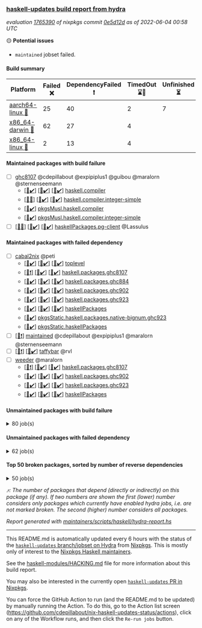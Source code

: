 ### [haskell-updates build report from hydra](https://hydra.nixos.org/jobset/nixpkgs/haskell-updates)
*evaluation [1765390](https://hydra.nixos.org/eval/1765390) of nixpkgs commit [0e5d12d](https://github.com/NixOS/nixpkgs/commits/0e5d12d65c5cb5260c2f1b00d7bf90fba213cba2) as of 2022-06-04 00:58 UTC*

:yellow_circle: **Potential issues**
  * `maintained` jobset failed.

#### Build summary

 | Platform | Failed :x: | DependencyFailed :heavy_exclamation_mark: | TimedOut :hourglass::no_entry_sign: | Unfinished :hourglass_flowing_sand: | Success :heavy_check_mark: | 
 | --- | --- | --- | --- | --- | --- | 
 | [aarch64-linux :iphone:](https://hydra.nixos.org/eval/1765390?filter=.aarch64-linux) | 25 | 40 | 2 | 7 | 6240 | 
 | [x86_64-darwin :apple:](https://hydra.nixos.org/eval/1765390?filter=.x86_64-darwin) | 62 | 27 | 4 |  | 6158 | 
 | [x86_64-linux :penguin:](https://hydra.nixos.org/eval/1765390?filter=.x86_64-linux) | 2 | 13 | 4 |  | 6322 | 
#### Maintained packages with build failure
- [ ] [ghc8107](https://hydra.nixos.org/eval/1765390?filter=ghc8107) @cdepillabout @expipiplus1 @guibou @maralorn @sternenseemann
  - [[:iphone::heavy_check_mark:]](https://hydra.nixos.org/build/179080660) [[:apple::heavy_check_mark:]](https://hydra.nixos.org/build/179076824) [[:penguin::heavy_check_mark:]](https://hydra.nixos.org/build/179075805) [haskell.compiler](https://hydra.nixos.org/eval/1765390?filter=haskell.compiler.ghc8107)
  - [[:iphone::x:]](https://hydra.nixos.org/build/179073145) [[:apple::heavy_check_mark:]](https://hydra.nixos.org/build/179071454) [[:penguin::heavy_check_mark:]](https://hydra.nixos.org/build/179069135) [haskell.compiler.integer-simple](https://hydra.nixos.org/eval/1765390?filter=haskell.compiler.integer-simple.ghc8107)
  -   [[:penguin::heavy_check_mark:]](https://hydra.nixos.org/build/179073893) [pkgsMusl.haskell.compiler](https://hydra.nixos.org/eval/1765390?filter=pkgsMusl.haskell.compiler.ghc8107)
  -   [[:penguin::heavy_check_mark:]](https://hydra.nixos.org/build/179079166) [pkgsMusl.haskell.compiler.integer-simple](https://hydra.nixos.org/eval/1765390?filter=pkgsMusl.haskell.compiler.integer-simple.ghc8107)
- [ ] [[:iphone::x:]](https://hydra.nixos.org/build/179079397) [[:apple::heavy_check_mark:]](https://hydra.nixos.org/build/179066331) [[:penguin::heavy_check_mark:]](https://hydra.nixos.org/build/179069420) [haskellPackages.pg-client](https://hydra.nixos.org/eval/1765390?filter=haskellPackages.pg-client) @Lassulus
#### Maintained packages with failed dependency
- [ ] [cabal2nix](https://hydra.nixos.org/eval/1765390?filter=cabal2nix) @peti
  - [[:iphone::heavy_check_mark:]](https://hydra.nixos.org/build/179078445) [[:apple::heavy_check_mark:]](https://hydra.nixos.org/build/179072216) [[:penguin::heavy_check_mark:]](https://hydra.nixos.org/build/179071982) [toplevel](https://hydra.nixos.org/eval/1765390?filter=cabal2nix)
  - [[:iphone::heavy_exclamation_mark:]](https://hydra.nixos.org/build/179077518) [[:apple::heavy_check_mark:]](https://hydra.nixos.org/build/179069147) [[:penguin::heavy_check_mark:]](https://hydra.nixos.org/build/179069214) [haskell.packages.ghc8107](https://hydra.nixos.org/eval/1765390?filter=haskell.packages.ghc8107.cabal2nix)
  - [[:iphone::heavy_check_mark:]](https://hydra.nixos.org/build/179070790) [[:apple::heavy_check_mark:]](https://hydra.nixos.org/build/179074309) [[:penguin::heavy_check_mark:]](https://hydra.nixos.org/build/179066805) [haskell.packages.ghc884](https://hydra.nixos.org/eval/1765390?filter=haskell.packages.ghc884.cabal2nix)
  - [[:iphone::heavy_check_mark:]](https://hydra.nixos.org/build/179078789) [[:apple::heavy_check_mark:]](https://hydra.nixos.org/build/179074515) [[:penguin::heavy_check_mark:]](https://hydra.nixos.org/build/179071329) [haskell.packages.ghc902](https://hydra.nixos.org/eval/1765390?filter=haskell.packages.ghc902.cabal2nix)
  - [[:iphone::heavy_check_mark:]](https://hydra.nixos.org/build/179064031) [[:apple::heavy_check_mark:]](https://hydra.nixos.org/build/179064732) [[:penguin::heavy_check_mark:]](https://hydra.nixos.org/build/179065148) [haskell.packages.ghc923](https://hydra.nixos.org/eval/1765390?filter=haskell.packages.ghc923.cabal2nix)
  - [[:iphone::heavy_check_mark:]](https://hydra.nixos.org/build/179071233) [[:apple::heavy_check_mark:]](https://hydra.nixos.org/build/179072493) [[:penguin::heavy_check_mark:]](https://hydra.nixos.org/build/179062973) [haskellPackages](https://hydra.nixos.org/eval/1765390?filter=haskellPackages.cabal2nix)
  -   [[:penguin::heavy_check_mark:]](https://hydra.nixos.org/build/179071586) [pkgsStatic.haskell.packages.native-bignum.ghc923](https://hydra.nixos.org/eval/1765390?filter=pkgsStatic.haskell.packages.native-bignum.ghc923.cabal2nix)
  -   [[:penguin::heavy_check_mark:]](https://hydra.nixos.org/build/179062277) [pkgsStatic.haskellPackages](https://hydra.nixos.org/eval/1765390?filter=pkgsStatic.haskellPackages.cabal2nix)
- [ ] [[:penguin::heavy_exclamation_mark:]](https://hydra.nixos.org/build/179073056) [maintained](https://hydra.nixos.org/eval/1765390?filter=maintained) @cdepillabout @expipiplus1 @maralorn @sternenseemann
- [ ] [[:iphone::heavy_exclamation_mark:]](https://hydra.nixos.org/build/179064869) [[:penguin::heavy_check_mark:]](https://hydra.nixos.org/build/179077139) [taffybar](https://hydra.nixos.org/eval/1765390?filter=taffybar) @rvl
- [ ] [weeder](https://hydra.nixos.org/eval/1765390?filter=weeder) @maralorn
  - [[:iphone::heavy_exclamation_mark:]](https://hydra.nixos.org/build/179070495) [[:apple::heavy_check_mark:]](https://hydra.nixos.org/build/179062716) [[:penguin::heavy_check_mark:]](https://hydra.nixos.org/build/179068752) [haskell.packages.ghc8107](https://hydra.nixos.org/eval/1765390?filter=haskell.packages.ghc8107.weeder)
  - [[:iphone::heavy_check_mark:]](https://hydra.nixos.org/build/179066845) [[:apple::heavy_check_mark:]](https://hydra.nixos.org/build/179072635) [[:penguin::heavy_check_mark:]](https://hydra.nixos.org/build/179068737) [haskell.packages.ghc902](https://hydra.nixos.org/eval/1765390?filter=haskell.packages.ghc902.weeder)
  - [[:iphone::heavy_check_mark:]](https://hydra.nixos.org/build/179064812) [[:apple::heavy_check_mark:]](https://hydra.nixos.org/build/179077039) [[:penguin::heavy_check_mark:]](https://hydra.nixos.org/build/179068355) [haskell.packages.ghc923](https://hydra.nixos.org/eval/1765390?filter=haskell.packages.ghc923.weeder)
  - [[:iphone::heavy_check_mark:]](https://hydra.nixos.org/build/179064974) [[:apple::heavy_check_mark:]](https://hydra.nixos.org/build/179072927) [[:penguin::heavy_check_mark:]](https://hydra.nixos.org/build/179063652) [haskellPackages](https://hydra.nixos.org/eval/1765390?filter=haskellPackages.weeder)
#### Unmaintained packages with build failure
<details><summary>80 job(s) </summary>

- [ ] [[:iphone::heavy_check_mark:]](https://hydra.nixos.org/build/179072015) [[:apple::x:]](https://hydra.nixos.org/build/179063516) [[:penguin::heavy_check_mark:]](https://hydra.nixos.org/build/179079506) [haskellPackages.di-core](https://hydra.nixos.org/eval/1765390?filter=haskellPackages.di-core)  :arrow_heading_up: 8 | 11
- [ ] [[:iphone::x:]](https://hydra.nixos.org/build/179071185) [[:apple::heavy_check_mark:]](https://hydra.nixos.org/build/179068059) [[:penguin::heavy_check_mark:]](https://hydra.nixos.org/build/179063826) [haskellPackages.OrderedBits](https://hydra.nixos.org/eval/1765390?filter=haskellPackages.OrderedBits)  :arrow_heading_up: 5 | 36
- [ ] [[:iphone::x:]](https://hydra.nixos.org/build/179069257) [[:apple::heavy_check_mark:]](https://hydra.nixos.org/build/179071228) [[:penguin::heavy_check_mark:]](https://hydra.nixos.org/build/179071226) [haskellPackages.hw-json-simd](https://hydra.nixos.org/eval/1765390?filter=haskellPackages.hw-json-simd)  :arrow_heading_up: 2 | 8
- [ ] [[:iphone::x:]](https://hydra.nixos.org/build/179065987) [[:apple::heavy_check_mark:]](https://hydra.nixos.org/build/179075164) [[:penguin::heavy_check_mark:]](https://hydra.nixos.org/build/179077934) [haskellPackages.hw-simd](https://hydra.nixos.org/eval/1765390?filter=haskellPackages.hw-simd)  :arrow_heading_up: 2 | 8
- [ ] [[:iphone::x:]](https://hydra.nixos.org/build/179080139) [[:apple::heavy_check_mark:]](https://hydra.nixos.org/build/179076889) [[:penguin::heavy_check_mark:]](https://hydra.nixos.org/build/179076636) [haskellPackages.flatparse](https://hydra.nixos.org/eval/1765390?filter=haskellPackages.flatparse)  :arrow_heading_up: 2 | 5
- [ ] [[:iphone::x:]](https://hydra.nixos.org/build/179064047) [[:apple::heavy_check_mark:]](https://hydra.nixos.org/build/179075726) [[:penguin::heavy_check_mark:]](https://hydra.nixos.org/build/179066492) [haskellPackages.quic](https://hydra.nixos.org/eval/1765390?filter=haskellPackages.quic)  :arrow_heading_up: 2 | 2
- [ ] [[:iphone::x:]](https://hydra.nixos.org/build/179064849) [[:apple::heavy_check_mark:]](https://hydra.nixos.org/build/179066591) [[:penguin::heavy_check_mark:]](https://hydra.nixos.org/build/179076598) [haskellPackages.freetype2](https://hydra.nixos.org/eval/1765390?filter=haskellPackages.freetype2)  :arrow_heading_up: 1 | 8
- [ ] [[:iphone::heavy_check_mark:]](https://hydra.nixos.org/build/179071004) [[:apple::x:]](https://hydra.nixos.org/build/179073842) [[:penguin::heavy_check_mark:]](https://hydra.nixos.org/build/179065115) [haskellPackages.free-vector-spaces](https://hydra.nixos.org/eval/1765390?filter=haskellPackages.free-vector-spaces)  :arrow_heading_up: 1 | 7
- [ ] [[:iphone::x:]](https://hydra.nixos.org/build/179066416) [[:apple::x:]](https://hydra.nixos.org/build/179077317) [[:penguin::heavy_check_mark:]](https://hydra.nixos.org/build/179073445) [haskellPackages.invertible](https://hydra.nixos.org/eval/1765390?filter=haskellPackages.invertible)  :arrow_heading_up: 1 | 5
- [ ] [[:iphone::x:]](https://hydra.nixos.org/build/179066907) [[:apple::heavy_check_mark:]](https://hydra.nixos.org/build/179063014) [[:penguin::heavy_check_mark:]](https://hydra.nixos.org/build/179065251) [haskellPackages.long-double](https://hydra.nixos.org/eval/1765390?filter=haskellPackages.long-double)  :arrow_heading_up: 1 | 2
- [ ] [[:iphone::x:]](https://hydra.nixos.org/build/179062753) [[:apple::x:]](https://hydra.nixos.org/build/179069557) [[:penguin::heavy_check_mark:]](https://hydra.nixos.org/build/179068287) [haskellPackages.easytensor](https://hydra.nixos.org/eval/1765390?filter=haskellPackages.easytensor)  :arrow_heading_up: 1 | 1
- [ ] [[:iphone::heavy_check_mark:]](https://hydra.nixos.org/build/179066266) [[:apple::x:]](https://hydra.nixos.org/build/179073489) [[:penguin::heavy_check_mark:]](https://hydra.nixos.org/build/179077924) [haskellPackages.grab](https://hydra.nixos.org/eval/1765390?filter=haskellPackages.grab)  :arrow_heading_up: 1 | 1
- [ ] [[:iphone::heavy_check_mark:]](https://hydra.nixos.org/build/179078946) [[:apple::x:]](https://hydra.nixos.org/build/179074000) [[:penguin::heavy_check_mark:]](https://hydra.nixos.org/build/179071674) [haskellPackages.keep-alive](https://hydra.nixos.org/eval/1765390?filter=haskellPackages.keep-alive)  :arrow_heading_up: 1 | 1
- [ ] [[:iphone::x:]](https://hydra.nixos.org/build/179062052) [[:apple::heavy_check_mark:]](https://hydra.nixos.org/build/179078236) [[:penguin::heavy_check_mark:]](https://hydra.nixos.org/build/179073709) [haskellPackages.nlopt-haskell](https://hydra.nixos.org/eval/1765390?filter=haskellPackages.nlopt-haskell)  :arrow_heading_up: 1 | 1
- [ ] [[:iphone::heavy_check_mark:]](https://hydra.nixos.org/build/179070564) [[:apple::x:]](https://hydra.nixos.org/build/179073841) [[:penguin::heavy_check_mark:]](https://hydra.nixos.org/build/179063192) [haskellPackages.sequence-formats](https://hydra.nixos.org/eval/1765390?filter=haskellPackages.sequence-formats)  :arrow_heading_up: 1 | 1
- [ ] [[:iphone::x:]](https://hydra.nixos.org/build/179078367) [[:apple::heavy_check_mark:]](https://hydra.nixos.org/build/179077748) [[:penguin::heavy_check_mark:]](https://hydra.nixos.org/build/179061888) [haskellPackages.swisstable](https://hydra.nixos.org/eval/1765390?filter=haskellPackages.swisstable)  :arrow_heading_up: 1 | 1
- [ ] [[:iphone::x:]](https://hydra.nixos.org/build/179071144) [[:apple::heavy_check_mark:]](https://hydra.nixos.org/build/179078269) [[:penguin::heavy_check_mark:]](https://hydra.nixos.org/build/179080527) [haskellPackages.unicode-properties](https://hydra.nixos.org/eval/1765390?filter=haskellPackages.unicode-properties)  :arrow_heading_up: 1 | 1
- [ ] [[:iphone::heavy_check_mark:]](https://hydra.nixos.org/build/179063529) [[:apple::x:]](https://hydra.nixos.org/build/179077204) [[:penguin::heavy_check_mark:]](https://hydra.nixos.org/build/179073303) [haskellPackages.zip](https://hydra.nixos.org/eval/1765390?filter=haskellPackages.zip)  :arrow_heading_up: 0 | 5
- [ ] [[:iphone::heavy_check_mark:]](https://hydra.nixos.org/build/179078671) [[:apple::x:]](https://hydra.nixos.org/build/179078612) [[:penguin::heavy_check_mark:]](https://hydra.nixos.org/build/179069097) [haskellPackages.PyF](https://hydra.nixos.org/eval/1765390?filter=haskellPackages.PyF)  :arrow_heading_up: 0 | 4
- [ ] [[:iphone::heavy_check_mark:]](https://hydra.nixos.org/build/179072055) [[:apple::x:]](https://hydra.nixos.org/build/179078039) [[:penguin::heavy_check_mark:]](https://hydra.nixos.org/build/179068269) [haskellPackages.hmidi](https://hydra.nixos.org/eval/1765390?filter=haskellPackages.hmidi)  :arrow_heading_up: 0 | 4
- [ ] [[:iphone::x:]](https://hydra.nixos.org/build/179069750) [[:apple::x:]](https://hydra.nixos.org/build/179077338) [[:penguin::x:]](https://hydra.nixos.org/build/179064767) [haskellPackages.bloodhound](https://hydra.nixos.org/eval/1765390?filter=haskellPackages.bloodhound)  :arrow_heading_up: 0 | 2
- [ ] [[:iphone::heavy_check_mark:]](https://hydra.nixos.org/build/179064212) [[:apple::x:]](https://hydra.nixos.org/build/179067470) [[:penguin::heavy_check_mark:]](https://hydra.nixos.org/build/179067662) [haskellPackages.posix-socket](https://hydra.nixos.org/eval/1765390?filter=haskellPackages.posix-socket)  :arrow_heading_up: 0 | 2
- [ ] [[:iphone::heavy_check_mark:]](https://hydra.nixos.org/build/179066446) [[:apple::x:]](https://hydra.nixos.org/build/179072918) [[:penguin::heavy_check_mark:]](https://hydra.nixos.org/build/179070755) [haskellPackages.gi-gdkx11](https://hydra.nixos.org/eval/1765390?filter=haskellPackages.gi-gdkx11)  :arrow_heading_up: 0 | 1
- [ ] [[:iphone::heavy_check_mark:]](https://hydra.nixos.org/build/179075182) [[:apple::x:]](https://hydra.nixos.org/build/179068241) [[:penguin::heavy_check_mark:]](https://hydra.nixos.org/build/179079129) [haskellPackages.hamid](https://hydra.nixos.org/eval/1765390?filter=haskellPackages.hamid)  :arrow_heading_up: 0 | 1
- [ ] [[:iphone::heavy_check_mark:]](https://hydra.nixos.org/build/179069659) [[:apple::x:]](https://hydra.nixos.org/build/179071126) [[:penguin::heavy_check_mark:]](https://hydra.nixos.org/build/179079563) [haskellPackages.hmatrix-morpheus](https://hydra.nixos.org/eval/1765390?filter=haskellPackages.hmatrix-morpheus)  :arrow_heading_up: 0 | 1
- [ ] [[:iphone::heavy_check_mark:]](https://hydra.nixos.org/build/179073746) [[:apple::x:]](https://hydra.nixos.org/build/179077643) [[:penguin::heavy_check_mark:]](https://hydra.nixos.org/build/179080493) [haskellPackages.huckleberry](https://hydra.nixos.org/eval/1765390?filter=haskellPackages.huckleberry)  :arrow_heading_up: 0 | 1
- [ ] [[:iphone::heavy_check_mark:]](https://hydra.nixos.org/build/179067431) [[:apple::x:]](https://hydra.nixos.org/build/179079172) [[:penguin::heavy_check_mark:]](https://hydra.nixos.org/build/179077069) [haskellPackages.openal-ffi](https://hydra.nixos.org/eval/1765390?filter=haskellPackages.openal-ffi)  :arrow_heading_up: 0 | 1
- [ ] [[:iphone::x:]](https://hydra.nixos.org/build/179070075) [[:apple::x:]](https://hydra.nixos.org/build/179079818) [[:penguin::x:]](https://hydra.nixos.org/build/179076127) [haskellPackages.pcre2](https://hydra.nixos.org/eval/1765390?filter=haskellPackages.pcre2)  :arrow_heading_up: 0 | 1
- [ ] [[:iphone::x:]](https://hydra.nixos.org/build/179065449) [[:apple::heavy_check_mark:]](https://hydra.nixos.org/build/179072649) [[:penguin::heavy_check_mark:]](https://hydra.nixos.org/build/179067032) [haskellPackages.picosat](https://hydra.nixos.org/eval/1765390?filter=haskellPackages.picosat)  :arrow_heading_up: 0 | 1
- [ ] [[:iphone::heavy_check_mark:]](https://hydra.nixos.org/build/179077629) [[:apple::x:]](https://hydra.nixos.org/build/179072654) [[:penguin::heavy_check_mark:]](https://hydra.nixos.org/build/179065194) [haskellPackages.select](https://hydra.nixos.org/eval/1765390?filter=haskellPackages.select)  :arrow_heading_up: 0 | 1
- [ ] [[:iphone::heavy_check_mark:]](https://hydra.nixos.org/build/179067209) [[:apple::x:]](https://hydra.nixos.org/build/179063690) [[:penguin::heavy_check_mark:]](https://hydra.nixos.org/build/179068800) [haskellPackages.sysinfo](https://hydra.nixos.org/eval/1765390?filter=haskellPackages.sysinfo)  :arrow_heading_up: 0 | 1
- [ ] [[:iphone::heavy_check_mark:]](https://hydra.nixos.org/build/179071092) [[:apple::x:]](https://hydra.nixos.org/build/179080756) [[:penguin::heavy_check_mark:]](https://hydra.nixos.org/build/179065681) [haskellPackages.FractalArt](https://hydra.nixos.org/eval/1765390?filter=haskellPackages.FractalArt) 
- [ ] [[:iphone::x:]](https://hydra.nixos.org/build/179062993) [[:apple::heavy_check_mark:]](https://hydra.nixos.org/build/179067400) [[:penguin::heavy_check_mark:]](https://hydra.nixos.org/build/179073212) [haskellPackages.HsASA](https://hydra.nixos.org/eval/1765390?filter=haskellPackages.HsASA) 
- [ ] [[:iphone::hourglass::no_entry_sign:]](https://hydra.nixos.org/build/179064497) [[:apple::x:]](https://hydra.nixos.org/build/179062384) [[:penguin::hourglass::no_entry_sign:]](https://hydra.nixos.org/build/179066691) [haskellPackages.bindings-common](https://hydra.nixos.org/eval/1765390?filter=haskellPackages.bindings-common) 
- [ ] [[:iphone::heavy_check_mark:]](https://hydra.nixos.org/build/179073684) [[:apple::x:]](https://hydra.nixos.org/build/179077115) [[:penguin::heavy_check_mark:]](https://hydra.nixos.org/build/179064418) [haskellPackages.chiphunk](https://hydra.nixos.org/eval/1765390?filter=haskellPackages.chiphunk) 
- [ ] [[:iphone::x:]](https://hydra.nixos.org/build/179073788) [[:apple::heavy_check_mark:]](https://hydra.nixos.org/build/179063143) [[:penguin::heavy_check_mark:]](https://hydra.nixos.org/build/179077939) [haskellPackages.comfort-fftw](https://hydra.nixos.org/eval/1765390?filter=haskellPackages.comfort-fftw) 
- [ ] [[:iphone::heavy_check_mark:]](https://hydra.nixos.org/build/179067240) [[:apple::x:]](https://hydra.nixos.org/build/179066776) [[:penguin::heavy_check_mark:]](https://hydra.nixos.org/build/179063089) [haskellPackages.diskhash](https://hydra.nixos.org/eval/1765390?filter=haskellPackages.diskhash) 
- [ ] [[:iphone::heavy_check_mark:]](https://hydra.nixos.org/build/179072726) [[:apple::x:]](https://hydra.nixos.org/build/179069153) [[:penguin::heavy_check_mark:]](https://hydra.nixos.org/build/179063920) [haskellPackages.env-extra](https://hydra.nixos.org/eval/1765390?filter=haskellPackages.env-extra) 
- [ ] [[:iphone::heavy_check_mark:]](https://hydra.nixos.org/build/179080379) [[:apple::x:]](https://hydra.nixos.org/build/179069971) [[:penguin::heavy_check_mark:]](https://hydra.nixos.org/build/179066173) [haskellPackages.epub-tools](https://hydra.nixos.org/eval/1765390?filter=haskellPackages.epub-tools) 
- [ ] [[:iphone::heavy_check_mark:]](https://hydra.nixos.org/build/179080024) [[:apple::x:]](https://hydra.nixos.org/build/179075268) [[:penguin::heavy_check_mark:]](https://hydra.nixos.org/build/179073623) [haskellPackages.fudgets](https://hydra.nixos.org/eval/1765390?filter=haskellPackages.fudgets) 
- [ ] [[:iphone::heavy_check_mark:]](https://hydra.nixos.org/build/179071521) [[:apple::x:]](https://hydra.nixos.org/build/179075006) [[:penguin::heavy_check_mark:]](https://hydra.nixos.org/build/179076604) [haskellPackages.gerrit](https://hydra.nixos.org/eval/1765390?filter=haskellPackages.gerrit) 
- [ ] [[:iphone::heavy_check_mark:]](https://hydra.nixos.org/build/179063278) [[:apple::x:]](https://hydra.nixos.org/build/179068147) [[:penguin::heavy_check_mark:]](https://hydra.nixos.org/build/179070844) [haskellPackages.ghc-gc-hook](https://hydra.nixos.org/eval/1765390?filter=haskellPackages.ghc-gc-hook) 
- [ ] [[:apple::x:]](https://hydra.nixos.org/build/179066419) [haskellPackages.gi-gtkosxapplication](https://hydra.nixos.org/eval/1765390?filter=haskellPackages.gi-gtkosxapplication) 
- [ ] [[:iphone::x:]](https://hydra.nixos.org/build/179072860) [[:penguin::heavy_check_mark:]](https://hydra.nixos.org/build/179063811) [haskellPackages.gnome-keyring](https://hydra.nixos.org/eval/1765390?filter=haskellPackages.gnome-keyring) 
- [ ] [[:apple::x:]](https://hydra.nixos.org/build/179069635) [haskellPackages.gtk-mac-integration](https://hydra.nixos.org/eval/1765390?filter=haskellPackages.gtk-mac-integration) 
- [ ] [[:iphone::heavy_check_mark:]](https://hydra.nixos.org/build/179076974) [[:apple::x:]](https://hydra.nixos.org/build/179067045) [[:penguin::heavy_check_mark:]](https://hydra.nixos.org/build/179070965) [haskellPackages.gtk-traymanager](https://hydra.nixos.org/eval/1765390?filter=haskellPackages.gtk-traymanager) 
- [ ] [[:apple::x:]](https://hydra.nixos.org/build/179080546) [haskellPackages.gtk3-mac-integration](https://hydra.nixos.org/eval/1765390?filter=haskellPackages.gtk3-mac-integration) 
- [ ] [[:iphone::heavy_check_mark:]](https://hydra.nixos.org/build/179061971) [[:apple::x:]](https://hydra.nixos.org/build/179063426) [[:penguin::heavy_check_mark:]](https://hydra.nixos.org/build/179071646) [haskellPackages.hid](https://hydra.nixos.org/eval/1765390?filter=haskellPackages.hid) 
- [ ] [[:iphone::heavy_check_mark:]](https://hydra.nixos.org/build/179072433) [[:apple::x:]](https://hydra.nixos.org/build/179080030) [[:penguin::heavy_check_mark:]](https://hydra.nixos.org/build/179068258) [haskellPackages.higher-leveldb](https://hydra.nixos.org/eval/1765390?filter=haskellPackages.higher-leveldb) 
- [ ] [[:iphone::heavy_check_mark:]](https://hydra.nixos.org/build/179061798) [[:apple::x:]](https://hydra.nixos.org/build/179069421) [[:penguin::heavy_check_mark:]](https://hydra.nixos.org/build/179068345) [haskellPackages.hinotify-conduit](https://hydra.nixos.org/eval/1765390?filter=haskellPackages.hinotify-conduit) 
- [ ] [[:iphone::heavy_check_mark:]](https://hydra.nixos.org/build/179061598) [[:apple::x:]](https://hydra.nixos.org/build/179063833) [[:penguin::heavy_check_mark:]](https://hydra.nixos.org/build/179078483) [haskellPackages.hssh](https://hydra.nixos.org/eval/1765390?filter=haskellPackages.hssh) 
- [ ] [[:iphone::heavy_check_mark:]](https://hydra.nixos.org/build/179078447) [[:apple::x:]](https://hydra.nixos.org/build/179064179) [[:penguin::heavy_check_mark:]](https://hydra.nixos.org/build/179065544) [haskellPackages.hsshellscript](https://hydra.nixos.org/eval/1765390?filter=haskellPackages.hsshellscript) 
- [ ] [[:iphone::heavy_check_mark:]](https://hydra.nixos.org/build/179074844) [[:apple::x:]](https://hydra.nixos.org/build/179063095) [[:penguin::heavy_check_mark:]](https://hydra.nixos.org/build/179078906) [haskellPackages.hssourceinfo](https://hydra.nixos.org/eval/1765390?filter=haskellPackages.hssourceinfo) 
- [ ] [[:iphone::heavy_check_mark:]](https://hydra.nixos.org/build/179068045) [[:apple::x:]](https://hydra.nixos.org/build/179079348) [[:penguin::heavy_check_mark:]](https://hydra.nixos.org/build/179070084) [haskellPackages.ipcvar](https://hydra.nixos.org/eval/1765390?filter=haskellPackages.ipcvar) 
- [ ] [[:iphone::x:]](https://hydra.nixos.org/build/179071989) [[:apple::heavy_check_mark:]](https://hydra.nixos.org/build/179071089) [[:penguin::heavy_check_mark:]](https://hydra.nixos.org/build/179063380) [haskellPackages.jammittools](https://hydra.nixos.org/eval/1765390?filter=haskellPackages.jammittools) 
- [ ] [[:apple::x:]](https://hydra.nixos.org/build/179073560) [haskellPackages.kqueue](https://hydra.nixos.org/eval/1765390?filter=haskellPackages.kqueue) 
- [ ] [[:iphone::heavy_check_mark:]](https://hydra.nixos.org/build/179074199) [[:apple::x:]](https://hydra.nixos.org/build/179064612) [[:penguin::heavy_check_mark:]](https://hydra.nixos.org/build/179063995) [haskellPackages.leveldb-haskell-fork](https://hydra.nixos.org/eval/1765390?filter=haskellPackages.leveldb-haskell-fork) 
- [ ] [[:iphone::heavy_check_mark:]](https://hydra.nixos.org/build/179073139) [[:apple::x:]](https://hydra.nixos.org/build/179061940) [[:penguin::heavy_check_mark:]](https://hydra.nixos.org/build/179080260) [haskellPackages.linux-framebuffer](https://hydra.nixos.org/eval/1765390?filter=haskellPackages.linux-framebuffer) 
- [ ] [[:iphone::heavy_check_mark:]](https://hydra.nixos.org/build/179063965) [[:apple::x:]](https://hydra.nixos.org/build/179078873) [[:penguin::heavy_check_mark:]](https://hydra.nixos.org/build/179074478) [haskellPackages.mediawiki2latex](https://hydra.nixos.org/eval/1765390?filter=haskellPackages.mediawiki2latex) 
- [ ] [[:iphone::heavy_check_mark:]](https://hydra.nixos.org/build/179069027) [[:apple::x:]](https://hydra.nixos.org/build/179071937) [[:penguin::heavy_check_mark:]](https://hydra.nixos.org/build/179079130) [haskellPackages.mercury-api](https://hydra.nixos.org/eval/1765390?filter=haskellPackages.mercury-api) 
- [ ] [[:iphone::heavy_check_mark:]](https://hydra.nixos.org/build/179068290) [[:apple::x:]](https://hydra.nixos.org/build/179080076) [[:penguin::heavy_check_mark:]](https://hydra.nixos.org/build/179074457) [haskellPackages.nano-cryptr](https://hydra.nixos.org/eval/1765390?filter=haskellPackages.nano-cryptr) 
- [ ] [[:iphone::heavy_check_mark:]](https://hydra.nixos.org/build/179079782) [[:apple::x:]](https://hydra.nixos.org/build/179072507) [[:penguin::heavy_check_mark:]](https://hydra.nixos.org/build/179080443) [haskellPackages.persistent-pagination](https://hydra.nixos.org/eval/1765390?filter=haskellPackages.persistent-pagination) 
- [ ] [[:iphone::heavy_check_mark:]](https://hydra.nixos.org/build/179071816) [[:apple::x:]](https://hydra.nixos.org/build/179073643) [[:penguin::heavy_check_mark:]](https://hydra.nixos.org/build/179072304) [haskellPackages.phatsort](https://hydra.nixos.org/eval/1765390?filter=haskellPackages.phatsort) 
- [ ] [[:iphone::heavy_check_mark:]](https://hydra.nixos.org/build/179073647) [[:apple::x:]](https://hydra.nixos.org/build/179080408) [[:penguin::heavy_check_mark:]](https://hydra.nixos.org/build/179070022) [haskellPackages.ping-wrapper](https://hydra.nixos.org/eval/1765390?filter=haskellPackages.ping-wrapper) 
- [ ] [[:iphone::heavy_check_mark:]](https://hydra.nixos.org/build/179071908) [[:apple::x:]](https://hydra.nixos.org/build/179075532) [[:penguin::heavy_check_mark:]](https://hydra.nixos.org/build/179079347) [haskellPackages.posix-timer](https://hydra.nixos.org/eval/1765390?filter=haskellPackages.posix-timer) 
- [ ] [[:iphone::heavy_check_mark:]](https://hydra.nixos.org/build/179075838) [[:apple::x:]](https://hydra.nixos.org/build/179065867) [[:penguin::heavy_check_mark:]](https://hydra.nixos.org/build/179077987) [haskellPackages.pthread](https://hydra.nixos.org/eval/1765390?filter=haskellPackages.pthread) 
- [ ] [[:iphone::x:]](https://hydra.nixos.org/build/179076975) [[:apple::heavy_check_mark:]](https://hydra.nixos.org/build/179067319) [[:penguin::heavy_check_mark:]](https://hydra.nixos.org/build/179062948) [haskellPackages.risc386](https://hydra.nixos.org/eval/1765390?filter=haskellPackages.risc386) 
- [ ] [[:iphone::heavy_check_mark:]](https://hydra.nixos.org/build/179069415) [[:apple::x:]](https://hydra.nixos.org/build/179073373) [[:penguin::heavy_check_mark:]](https://hydra.nixos.org/build/179074823) [haskellPackages.scenegraph](https://hydra.nixos.org/eval/1765390?filter=haskellPackages.scenegraph) 
- [ ] [[:iphone::heavy_check_mark:]](https://hydra.nixos.org/build/179063362) [[:apple::x:]](https://hydra.nixos.org/build/179067157) [[:penguin::heavy_check_mark:]](https://hydra.nixos.org/build/179069901) [haskellPackages.sfml-audio](https://hydra.nixos.org/eval/1765390?filter=haskellPackages.sfml-audio) 
- [ ] [[:iphone::heavy_check_mark:]](https://hydra.nixos.org/build/179079829) [[:apple::x:]](https://hydra.nixos.org/build/179078716) [[:penguin::heavy_check_mark:]](https://hydra.nixos.org/build/179072353) [haskellPackages.shared-memory](https://hydra.nixos.org/eval/1765390?filter=haskellPackages.shared-memory) 
- [ ] [[:iphone::heavy_check_mark:]](https://hydra.nixos.org/build/179068637) [[:apple::x:]](https://hydra.nixos.org/build/179072695) [[:penguin::heavy_check_mark:]](https://hydra.nixos.org/build/179069692) [haskellPackages.skews](https://hydra.nixos.org/eval/1765390?filter=haskellPackages.skews) 
- [ ] [[:iphone::x:]](https://hydra.nixos.org/build/179079291) [[:apple::x:]](https://hydra.nixos.org/build/179078891) [[:penguin::heavy_check_mark:]](https://hydra.nixos.org/build/179068825) [haskellPackages.slugify](https://hydra.nixos.org/eval/1765390?filter=haskellPackages.slugify) 
- [ ] [[:iphone::heavy_check_mark:]](https://hydra.nixos.org/build/179080373) [[:apple::x:]](https://hydra.nixos.org/build/179072670) [[:penguin::heavy_check_mark:]](https://hydra.nixos.org/build/179071968) [haskellPackages.tailfile-hinotify](https://hydra.nixos.org/eval/1765390?filter=haskellPackages.tailfile-hinotify) 
- [ ] [[:iphone::heavy_check_mark:]](https://hydra.nixos.org/build/179070427) [[:apple::x:]](https://hydra.nixos.org/build/179063366) [[:penguin::heavy_check_mark:]](https://hydra.nixos.org/build/179074860) [haskellPackages.tini](https://hydra.nixos.org/eval/1765390?filter=haskellPackages.tini) 
- [ ] [[:iphone::x:]](https://hydra.nixos.org/build/179065640) [[:apple::heavy_check_mark:]](https://hydra.nixos.org/build/179067242) [[:penguin::heavy_check_mark:]](https://hydra.nixos.org/build/179080300) [haskellPackages.wiringPi](https://hydra.nixos.org/eval/1765390?filter=haskellPackages.wiringPi) 
- [ ] [[:iphone::x:]](https://hydra.nixos.org/build/179066662) [[:apple::heavy_check_mark:]](https://hydra.nixos.org/build/179077309) [[:penguin::heavy_check_mark:]](https://hydra.nixos.org/build/179066209) [haskellPackages.x86-64bit](https://hydra.nixos.org/eval/1765390?filter=haskellPackages.x86-64bit) 
- [ ] [[:iphone::heavy_check_mark:]](https://hydra.nixos.org/build/179067680) [[:apple::x:]](https://hydra.nixos.org/build/179064378) [[:penguin::heavy_check_mark:]](https://hydra.nixos.org/build/179065946) [haskellPackages.xmonad-utils](https://hydra.nixos.org/eval/1765390?filter=haskellPackages.xmonad-utils) 
- [ ] [[:iphone::heavy_check_mark:]](https://hydra.nixos.org/build/179075430) [[:apple::x:]](https://hydra.nixos.org/build/179067953) [[:penguin::heavy_check_mark:]](https://hydra.nixos.org/build/179065799) [haskellPackages.yoga](https://hydra.nixos.org/eval/1765390?filter=haskellPackages.yoga) 
- [ ] [[:iphone::heavy_check_mark:]](https://hydra.nixos.org/build/179079532) [[:apple::x:]](https://hydra.nixos.org/build/179065669) [[:penguin::heavy_check_mark:]](https://hydra.nixos.org/build/179075069) [haskellPackages.zot](https://hydra.nixos.org/eval/1765390?filter=haskellPackages.zot) 
- [ ] [[:iphone::heavy_check_mark:]](https://hydra.nixos.org/build/179066474) [[:apple::x:]](https://hydra.nixos.org/build/179064085) [[:penguin::heavy_check_mark:]](https://hydra.nixos.org/build/179066132) [haskellPackages.zxcvbn-c](https://hydra.nixos.org/eval/1765390?filter=haskellPackages.zxcvbn-c) 
</details>

#### Unmaintained packages with failed dependency
<details><summary>62 job(s) </summary>

- [ ] [[:iphone::heavy_check_mark:]](https://hydra.nixos.org/build/179070983) [[:apple::heavy_exclamation_mark:]](https://hydra.nixos.org/build/179072217) [[:penguin::heavy_check_mark:]](https://hydra.nixos.org/build/179075865) [haskellPackages.di-handle](https://hydra.nixos.org/eval/1765390?filter=haskellPackages.di-handle)  :arrow_heading_up: 6 | 9
- [ ] [[:iphone::heavy_check_mark:]](https://hydra.nixos.org/build/179071514) [[:apple::heavy_exclamation_mark:]](https://hydra.nixos.org/build/179068809) [[:penguin::heavy_check_mark:]](https://hydra.nixos.org/build/179079272) [haskellPackages.di-monad](https://hydra.nixos.org/eval/1765390?filter=haskellPackages.di-monad)  :arrow_heading_up: 6 | 9
- [ ] [[:iphone::heavy_check_mark:]](https://hydra.nixos.org/build/179061716) [[:apple::heavy_exclamation_mark:]](https://hydra.nixos.org/build/179072623) [[:penguin::heavy_check_mark:]](https://hydra.nixos.org/build/179068300) [haskellPackages.di-df1](https://hydra.nixos.org/eval/1765390?filter=haskellPackages.di-df1)  :arrow_heading_up: 5 | 8
- [ ] [[:iphone::heavy_exclamation_mark:]](https://hydra.nixos.org/build/179080738) [[:apple::heavy_check_mark:]](https://hydra.nixos.org/build/179062834) [[:penguin::heavy_check_mark:]](https://hydra.nixos.org/build/179065442) [haskellPackages.PrimitiveArray](https://hydra.nixos.org/eval/1765390?filter=haskellPackages.PrimitiveArray)  :arrow_heading_up: 4 | 35
- [ ] [[:iphone::heavy_exclamation_mark:]](https://hydra.nixos.org/build/179069242) [[:apple::heavy_check_mark:]](https://hydra.nixos.org/build/179062020) [[:penguin::heavy_check_mark:]](https://hydra.nixos.org/build/179068162) [haskellPackages.BiobaseTypes](https://hydra.nixos.org/eval/1765390?filter=haskellPackages.BiobaseTypes)  :arrow_heading_up: 3 | 21
- [ ] [[:iphone::heavy_exclamation_mark:]](https://hydra.nixos.org/build/179067202) [[:apple::heavy_check_mark:]](https://hydra.nixos.org/build/179068214) [[:penguin::heavy_check_mark:]](https://hydra.nixos.org/build/179070973) [haskellPackages.BiobaseENA](https://hydra.nixos.org/eval/1765390?filter=haskellPackages.BiobaseENA)  :arrow_heading_up: 1 | 18
- [ ] [[:iphone::heavy_check_mark:]](https://hydra.nixos.org/build/179076522) [[:apple::heavy_exclamation_mark:]](https://hydra.nixos.org/build/179063764) [[:penguin::heavy_check_mark:]](https://hydra.nixos.org/build/179069376) [haskellPackages.di-polysemy](https://hydra.nixos.org/eval/1765390?filter=haskellPackages.di-polysemy)  :arrow_heading_up: 1 | 4
- [ ] [[:iphone::heavy_exclamation_mark:]](https://hydra.nixos.org/build/179066162) [[:apple::heavy_check_mark:]](https://hydra.nixos.org/build/179063066) [[:penguin::heavy_check_mark:]](https://hydra.nixos.org/build/179062404) [haskellPackages.exon](https://hydra.nixos.org/eval/1765390?filter=haskellPackages.exon)  :arrow_heading_up: 1 | 3
- [ ] [hoogle](https://hydra.nixos.org/eval/1765390?filter=hoogle)  :arrow_heading_up: 1 | 3
  - [[:iphone::heavy_exclamation_mark:]](https://hydra.nixos.org/build/179073862) [[:apple::heavy_check_mark:]](https://hydra.nixos.org/build/179075198) [[:penguin::heavy_check_mark:]](https://hydra.nixos.org/build/179067117) [haskell.packages.ghc8107](https://hydra.nixos.org/eval/1765390?filter=haskell.packages.ghc8107.hoogle)
  - [[:iphone::hourglass_flowing_sand:]](https://hydra.nixos.org/build/179080115) [[:apple::heavy_check_mark:]](https://hydra.nixos.org/build/179077297) [[:penguin::heavy_check_mark:]](https://hydra.nixos.org/build/179078255) [haskell.packages.ghc884](https://hydra.nixos.org/eval/1765390?filter=haskell.packages.ghc884.hoogle)
  - [[:iphone::heavy_check_mark:]](https://hydra.nixos.org/build/179070581) [[:apple::heavy_check_mark:]](https://hydra.nixos.org/build/179078183) [[:penguin::heavy_check_mark:]](https://hydra.nixos.org/build/179078553) [haskell.packages.ghc902](https://hydra.nixos.org/eval/1765390?filter=haskell.packages.ghc902.hoogle)
  - [[:iphone::heavy_exclamation_mark:]](https://hydra.nixos.org/build/179075683) [[:apple::heavy_check_mark:]](https://hydra.nixos.org/build/179079841) [[:penguin::heavy_check_mark:]](https://hydra.nixos.org/build/179071559) [haskell.packages.ghc923](https://hydra.nixos.org/eval/1765390?filter=haskell.packages.ghc923.hoogle)
  - [[:iphone::heavy_check_mark:]](https://hydra.nixos.org/build/179063329) [[:apple::heavy_check_mark:]](https://hydra.nixos.org/build/179064741) [[:penguin::heavy_check_mark:]](https://hydra.nixos.org/build/179074906) [haskellPackages](https://hydra.nixos.org/eval/1765390?filter=haskellPackages.hoogle)
- [ ] [[:iphone::heavy_exclamation_mark:]](https://hydra.nixos.org/build/179073641) [[:penguin::heavy_exclamation_mark:]](https://hydra.nixos.org/build/179062883) [haskellPackages.hbro](https://hydra.nixos.org/eval/1765390?filter=haskellPackages.hbro)  :arrow_heading_up: 1 | 1
- [ ] [[:iphone::heavy_exclamation_mark:]](https://hydra.nixos.org/build/179076844) [[:apple::heavy_check_mark:]](https://hydra.nixos.org/build/179065894) [[:penguin::heavy_check_mark:]](https://hydra.nixos.org/build/179071809) [haskellPackages.http3](https://hydra.nixos.org/eval/1765390?filter=haskellPackages.http3)  :arrow_heading_up: 1 | 1
- [ ] [[:iphone::heavy_check_mark:]](https://hydra.nixos.org/build/179080257) [[:apple::heavy_exclamation_mark:]](https://hydra.nixos.org/build/179073586) [[:penguin::heavy_check_mark:]](https://hydra.nixos.org/build/179079745) [haskellPackages.moto](https://hydra.nixos.org/eval/1765390?filter=haskellPackages.moto)  :arrow_heading_up: 1 | 1
- [ ] [[:iphone::heavy_check_mark:]](https://hydra.nixos.org/build/179074242) [[:apple::heavy_exclamation_mark:]](https://hydra.nixos.org/build/179066837) [[:penguin::heavy_check_mark:]](https://hydra.nixos.org/build/179070362) [haskellPackages.wss-client](https://hydra.nixos.org/eval/1765390?filter=haskellPackages.wss-client)  :arrow_heading_up: 1 | 1
- [ ] [[:iphone::heavy_exclamation_mark:]](https://hydra.nixos.org/build/179077533) [[:apple::heavy_check_mark:]](https://hydra.nixos.org/build/179067783) [[:penguin::heavy_check_mark:]](https://hydra.nixos.org/build/179078302) [haskellPackages.BiobaseXNA](https://hydra.nixos.org/eval/1765390?filter=haskellPackages.BiobaseXNA)  :arrow_heading_up: 0 | 17
- [ ] [[:iphone::heavy_exclamation_mark:]](https://hydra.nixos.org/build/179075942) [[:apple::heavy_check_mark:]](https://hydra.nixos.org/build/179076032) [[:penguin::heavy_check_mark:]](https://hydra.nixos.org/build/179064939) [haskellPackages.hw-json-standard-cursor](https://hydra.nixos.org/eval/1765390?filter=haskellPackages.hw-json-standard-cursor)  :arrow_heading_up: 0 | 6
- [ ] [[:iphone::heavy_exclamation_mark:]](https://hydra.nixos.org/build/179068246) [[:apple::heavy_check_mark:]](https://hydra.nixos.org/build/179076164) [[:penguin::heavy_check_mark:]](https://hydra.nixos.org/build/179062184) [haskellPackages.hw-json-simple-cursor](https://hydra.nixos.org/eval/1765390?filter=haskellPackages.hw-json-simple-cursor)  :arrow_heading_up: 0 | 4
- [ ] [[:iphone::heavy_exclamation_mark:]](https://hydra.nixos.org/build/179066551) [[:apple::heavy_check_mark:]](https://hydra.nixos.org/build/179076205) [[:penguin::heavy_check_mark:]](https://hydra.nixos.org/build/179068427) [haskellPackages.BiobaseFasta](https://hydra.nixos.org/eval/1765390?filter=haskellPackages.BiobaseFasta)  :arrow_heading_up: 0 | 3
- [ ] [[:iphone::heavy_exclamation_mark:]](https://hydra.nixos.org/build/179073724) [[:apple::heavy_check_mark:]](https://hydra.nixos.org/build/179062156) [[:penguin::heavy_check_mark:]](https://hydra.nixos.org/build/179075437) [haskellPackages.hw-dsv](https://hydra.nixos.org/eval/1765390?filter=haskellPackages.hw-dsv)  :arrow_heading_up: 0 | 3
- [ ] [[:iphone::heavy_check_mark:]](https://hydra.nixos.org/build/179074702) [[:apple::heavy_exclamation_mark:]](https://hydra.nixos.org/build/179061581) [[:penguin::heavy_check_mark:]](https://hydra.nixos.org/build/179075723) [haskellPackages.di](https://hydra.nixos.org/eval/1765390?filter=haskellPackages.di)  :arrow_heading_up: 0 | 2
- [ ] [[:iphone::heavy_exclamation_mark:]](https://hydra.nixos.org/build/179077447) [[:apple::heavy_check_mark:]](https://hydra.nixos.org/build/179063922) [[:penguin::heavy_check_mark:]](https://hydra.nixos.org/build/179064782) [haskellPackages.polysemy-http](https://hydra.nixos.org/eval/1765390?filter=haskellPackages.polysemy-http)  :arrow_heading_up: 0 | 2
- [ ] [[:iphone::heavy_check_mark:]](https://hydra.nixos.org/build/179077712) [[:apple::heavy_exclamation_mark:]](https://hydra.nixos.org/build/179076921) [[:penguin::heavy_check_mark:]](https://hydra.nixos.org/build/179073958) [haskellPackages.dde](https://hydra.nixos.org/eval/1765390?filter=haskellPackages.dde)  :arrow_heading_up: 0 | 1
- [ ] [[:iphone::heavy_exclamation_mark:]](https://hydra.nixos.org/build/179064709) [[:apple::heavy_exclamation_mark:]](https://hydra.nixos.org/build/179062645) [[:penguin::heavy_check_mark:]](https://hydra.nixos.org/build/179079262) [haskellPackages.invertible-hxt](https://hydra.nixos.org/eval/1765390?filter=haskellPackages.invertible-hxt)  :arrow_heading_up: 0 | 1
- [ ] [[:iphone::heavy_exclamation_mark:]](https://hydra.nixos.org/build/179061533) [[:apple::heavy_exclamation_mark:]](https://hydra.nixos.org/build/179062131) [[:penguin::heavy_exclamation_mark:]](https://hydra.nixos.org/build/179064491) [haskellPackages.GuiHaskell](https://hydra.nixos.org/eval/1765390?filter=haskellPackages.GuiHaskell) 
- [ ] [[:iphone::heavy_exclamation_mark:]](https://hydra.nixos.org/build/179075623) [[:apple::heavy_exclamation_mark:]](https://hydra.nixos.org/build/179064717) [[:penguin::heavy_exclamation_mark:]](https://hydra.nixos.org/build/179071123) [haskellPackages.HPlot](https://hydra.nixos.org/eval/1765390?filter=haskellPackages.HPlot) 
- [ ] [[:iphone::heavy_exclamation_mark:]](https://hydra.nixos.org/build/179075593) [[:apple::heavy_check_mark:]](https://hydra.nixos.org/build/179072238) [[:penguin::heavy_check_mark:]](https://hydra.nixos.org/build/179067450) [haskellPackages.align-audio](https://hydra.nixos.org/eval/1765390?filter=haskellPackages.align-audio) 
- [ ] [[:iphone::heavy_exclamation_mark:]](https://hydra.nixos.org/build/179063584) [[:apple::heavy_exclamation_mark:]](https://hydra.nixos.org/build/179079229) [[:penguin::heavy_exclamation_mark:]](https://hydra.nixos.org/build/179072676) [haskellPackages.bluetile](https://hydra.nixos.org/eval/1765390?filter=haskellPackages.bluetile) 
- [ ] [cabal2nix-unstable](https://hydra.nixos.org/eval/1765390?filter=cabal2nix-unstable) 
  - [[:iphone::heavy_exclamation_mark:]](https://hydra.nixos.org/build/179073316) [[:apple::heavy_check_mark:]](https://hydra.nixos.org/build/179073577) [[:penguin::heavy_check_mark:]](https://hydra.nixos.org/build/179077626) [haskell.packages.ghc8107](https://hydra.nixos.org/eval/1765390?filter=haskell.packages.ghc8107.cabal2nix-unstable)
  - [[:iphone::heavy_check_mark:]](https://hydra.nixos.org/build/179075959) [[:apple::heavy_check_mark:]](https://hydra.nixos.org/build/179074552) [[:penguin::heavy_check_mark:]](https://hydra.nixos.org/build/179067394) [haskell.packages.ghc884](https://hydra.nixos.org/eval/1765390?filter=haskell.packages.ghc884.cabal2nix-unstable)
  - [[:iphone::heavy_check_mark:]](https://hydra.nixos.org/build/179075365) [[:apple::heavy_check_mark:]](https://hydra.nixos.org/build/179067023) [[:penguin::heavy_check_mark:]](https://hydra.nixos.org/build/179070582) [haskell.packages.ghc902](https://hydra.nixos.org/eval/1765390?filter=haskell.packages.ghc902.cabal2nix-unstable)
  - [[:iphone::heavy_check_mark:]](https://hydra.nixos.org/build/179072685) [[:apple::heavy_check_mark:]](https://hydra.nixos.org/build/179066968) [[:penguin::heavy_check_mark:]](https://hydra.nixos.org/build/179063452) [haskell.packages.ghc923](https://hydra.nixos.org/eval/1765390?filter=haskell.packages.ghc923.cabal2nix-unstable)
  - [[:iphone::heavy_check_mark:]](https://hydra.nixos.org/build/179062953) [[:apple::heavy_check_mark:]](https://hydra.nixos.org/build/179070872) [[:penguin::heavy_check_mark:]](https://hydra.nixos.org/build/179062468) [haskellPackages](https://hydra.nixos.org/eval/1765390?filter=haskellPackages.cabal2nix-unstable)
- [ ] [[:iphone::heavy_exclamation_mark:]](https://hydra.nixos.org/build/179074482) [[:apple::heavy_exclamation_mark:]](https://hydra.nixos.org/build/179073189) [[:penguin::heavy_check_mark:]](https://hydra.nixos.org/build/179065292) [haskellPackages.easytensor-vulkan](https://hydra.nixos.org/eval/1765390?filter=haskellPackages.easytensor-vulkan) 
- [ ] [[:iphone::heavy_exclamation_mark:]](https://hydra.nixos.org/build/179062816) [[:apple::heavy_exclamation_mark:]](https://hydra.nixos.org/build/179064954) [[:penguin::heavy_exclamation_mark:]](https://hydra.nixos.org/build/179075653) [haskellPackages.gladexml-accessor](https://hydra.nixos.org/eval/1765390?filter=haskellPackages.gladexml-accessor) 
- [ ] [[:iphone::heavy_check_mark:]](https://hydra.nixos.org/build/179080648) [[:apple::heavy_exclamation_mark:]](https://hydra.nixos.org/build/179062422) [[:penguin::heavy_check_mark:]](https://hydra.nixos.org/build/179064448) [haskellPackages.grab-form](https://hydra.nixos.org/eval/1765390?filter=haskellPackages.grab-form) 
- [ ] [[:iphone::heavy_exclamation_mark:]](https://hydra.nixos.org/build/179079845) [[:apple::heavy_exclamation_mark:]](https://hydra.nixos.org/build/179073410) [[:penguin::heavy_exclamation_mark:]](https://hydra.nixos.org/build/179080137) [haskellPackages.gtk2hs-cast-glade](https://hydra.nixos.org/eval/1765390?filter=haskellPackages.gtk2hs-cast-glade) 
- [ ] [[:iphone::heavy_exclamation_mark:]](https://hydra.nixos.org/build/179067618) [[:apple::heavy_check_mark:]](https://hydra.nixos.org/build/179076454) [[:penguin::heavy_check_mark:]](https://hydra.nixos.org/build/179065362) [haskellPackages.harfbuzz-pure](https://hydra.nixos.org/eval/1765390?filter=haskellPackages.harfbuzz-pure) 
- [ ] [[:iphone::heavy_exclamation_mark:]](https://hydra.nixos.org/build/179069277) [[:penguin::heavy_exclamation_mark:]](https://hydra.nixos.org/build/179061985) [haskellPackages.hbro-contrib](https://hydra.nixos.org/eval/1765390?filter=haskellPackages.hbro-contrib) 
- [ ] [[:iphone::heavy_exclamation_mark:]](https://hydra.nixos.org/build/179070771) [[:apple::heavy_check_mark:]](https://hydra.nixos.org/build/179074263) [[:penguin::heavy_check_mark:]](https://hydra.nixos.org/build/179080405) [haskellPackages.hmatrix-nlopt](https://hydra.nixos.org/eval/1765390?filter=haskellPackages.hmatrix-nlopt) 
- [ ] [[:iphone::heavy_exclamation_mark:]](https://hydra.nixos.org/build/179071518) [[:apple::heavy_check_mark:]](https://hydra.nixos.org/build/179078819) [[:penguin::heavy_check_mark:]](https://hydra.nixos.org/build/179067698) [haskellPackages.hs-swisstable-hashtables-class](https://hydra.nixos.org/eval/1765390?filter=haskellPackages.hs-swisstable-hashtables-class) 
- [ ] [[:iphone::heavy_exclamation_mark:]](https://hydra.nixos.org/build/179069445) [[:apple::heavy_exclamation_mark:]](https://hydra.nixos.org/build/179072395) [[:penguin::heavy_exclamation_mark:]](https://hydra.nixos.org/build/179079622) [haskellPackages.hstzaar](https://hydra.nixos.org/eval/1765390?filter=haskellPackages.hstzaar) 
- [ ] [[:iphone::heavy_exclamation_mark:]](https://hydra.nixos.org/build/179072949) [[:apple::heavy_check_mark:]](https://hydra.nixos.org/build/179078267) [[:penguin::heavy_check_mark:]](https://hydra.nixos.org/build/179075055) [haskellPackages.hw-simd-cli](https://hydra.nixos.org/eval/1765390?filter=haskellPackages.hw-simd-cli) 
- [ ] [[:iphone::heavy_exclamation_mark:]](https://hydra.nixos.org/build/179079161) [[:apple::heavy_check_mark:]](https://hydra.nixos.org/build/179061880) [[:penguin::heavy_check_mark:]](https://hydra.nixos.org/build/179063408) [haskellPackages.kmn-programming](https://hydra.nixos.org/eval/1765390?filter=haskellPackages.kmn-programming) 
- [ ] [[:iphone::heavy_exclamation_mark:]](https://hydra.nixos.org/build/179072852) [[:apple::heavy_exclamation_mark:]](https://hydra.nixos.org/build/179074989) [[:penguin::heavy_exclamation_mark:]](https://hydra.nixos.org/build/179075654) [haskellPackages.minesweeper](https://hydra.nixos.org/eval/1765390?filter=haskellPackages.minesweeper) 
- [ ] [[:iphone::heavy_check_mark:]](https://hydra.nixos.org/build/179075982) [[:apple::heavy_exclamation_mark:]](https://hydra.nixos.org/build/179065318) [[:penguin::heavy_check_mark:]](https://hydra.nixos.org/build/179061977) [haskellPackages.moto-postgresql](https://hydra.nixos.org/eval/1765390?filter=haskellPackages.moto-postgresql) 
- [ ] [[:iphone::heavy_check_mark:]](https://hydra.nixos.org/build/179063796) [[:apple::heavy_exclamation_mark:]](https://hydra.nixos.org/build/179068377) [[:penguin::heavy_check_mark:]](https://hydra.nixos.org/build/179072516) [haskellPackages.network-messagepack-rpc-websocket](https://hydra.nixos.org/eval/1765390?filter=haskellPackages.network-messagepack-rpc-websocket) 
- [ ] [[:iphone::heavy_exclamation_mark:]](https://hydra.nixos.org/build/179076808) [[:apple::heavy_exclamation_mark:]](https://hydra.nixos.org/build/179074600) [[:penguin::heavy_exclamation_mark:]](https://hydra.nixos.org/build/179074528) [haskellPackages.nymphaea](https://hydra.nixos.org/eval/1765390?filter=haskellPackages.nymphaea) 
- [ ] [[:iphone::heavy_check_mark:]](https://hydra.nixos.org/build/179069842) [[:apple::heavy_exclamation_mark:]](https://hydra.nixos.org/build/179065299) [[:penguin::heavy_check_mark:]](https://hydra.nixos.org/build/179064077) [haskellPackages.polysemy-log-di](https://hydra.nixos.org/eval/1765390?filter=haskellPackages.polysemy-log-di) 
- [ ] [[:iphone::heavy_check_mark:]](https://hydra.nixos.org/build/179073533) [[:apple::heavy_exclamation_mark:]](https://hydra.nixos.org/build/179076602) [[:penguin::heavy_check_mark:]](https://hydra.nixos.org/build/179070924) [haskellPackages.postgresql-replicant](https://hydra.nixos.org/eval/1765390?filter=haskellPackages.postgresql-replicant) 
- [ ] [[:iphone::heavy_exclamation_mark:]](https://hydra.nixos.org/build/179074401) [[:apple::heavy_exclamation_mark:]](https://hydra.nixos.org/build/179069572) [[:penguin::heavy_exclamation_mark:]](https://hydra.nixos.org/build/179076307) [haskellPackages.proplang](https://hydra.nixos.org/eval/1765390?filter=haskellPackages.proplang) 
- [ ] [[:iphone::heavy_exclamation_mark:]](https://hydra.nixos.org/build/179073000) [[:apple::heavy_check_mark:]](https://hydra.nixos.org/build/179066926) [[:penguin::heavy_check_mark:]](https://hydra.nixos.org/build/179064722) [haskellPackages.rounded-hw](https://hydra.nixos.org/eval/1765390?filter=haskellPackages.rounded-hw) 
- [ ] [[:iphone::heavy_check_mark:]](https://hydra.nixos.org/build/179066839) [[:apple::heavy_exclamation_mark:]](https://hydra.nixos.org/build/179070507) [[:penguin::heavy_check_mark:]](https://hydra.nixos.org/build/179074109) [haskellPackages.sequenceTools](https://hydra.nixos.org/eval/1765390?filter=haskellPackages.sequenceTools) 
- [ ] [[:iphone::heavy_exclamation_mark:]](https://hydra.nixos.org/build/179074646) [[:apple::heavy_exclamation_mark:]](https://hydra.nixos.org/build/179079455) [[:penguin::heavy_exclamation_mark:]](https://hydra.nixos.org/build/179062424) [haskellPackages.showdown](https://hydra.nixos.org/eval/1765390?filter=haskellPackages.showdown) 
- [ ] [[:iphone::heavy_exclamation_mark:]](https://hydra.nixos.org/build/179066991) [[:apple::heavy_check_mark:]](https://hydra.nixos.org/build/179076010) [[:penguin::heavy_check_mark:]](https://hydra.nixos.org/build/179066808) [haskellPackages.sound-collage](https://hydra.nixos.org/eval/1765390?filter=haskellPackages.sound-collage) 
- [ ] [[:iphone::heavy_exclamation_mark:]](https://hydra.nixos.org/build/179070293) [[:apple::heavy_check_mark:]](https://hydra.nixos.org/build/179072703) [[:penguin::heavy_check_mark:]](https://hydra.nixos.org/build/179063216) [haskellPackages.unicode-names](https://hydra.nixos.org/eval/1765390?filter=haskellPackages.unicode-names) 
- [ ] [[:iphone::heavy_exclamation_mark:]](https://hydra.nixos.org/build/179077600) [[:apple::heavy_check_mark:]](https://hydra.nixos.org/build/179076318) [[:penguin::heavy_check_mark:]](https://hydra.nixos.org/build/179066521) [haskellPackages.warp-quic](https://hydra.nixos.org/eval/1765390?filter=haskellPackages.warp-quic) 
- [ ] [[:iphone::heavy_check_mark:]](https://hydra.nixos.org/build/179079321) [[:apple::heavy_exclamation_mark:]](https://hydra.nixos.org/build/179080550) [[:penguin::heavy_check_mark:]](https://hydra.nixos.org/build/179064359) [haskellPackages.xbattbar](https://hydra.nixos.org/eval/1765390?filter=haskellPackages.xbattbar) 
</details>

#### Top 50 broken packages, sorted by number of reverse dependencies
<details><summary>50 job(s) </summary>

[amazonka-core](https://packdeps.haskellers.com/reverse/amazonka-core) :arrow_heading_up: 185  
[gogol-core](https://packdeps.haskellers.com/reverse/gogol-core) :arrow_heading_up: 184  
[haskell98](https://packdeps.haskellers.com/reverse/haskell98) :arrow_heading_up: 153  
[enumerator](https://packdeps.haskellers.com/reverse/enumerator) :arrow_heading_up: 56  
[util](https://packdeps.haskellers.com/reverse/util) :arrow_heading_up: 49  
[derive](https://packdeps.haskellers.com/reverse/derive) :arrow_heading_up: 48  
[amazonka](https://packdeps.haskellers.com/reverse/amazonka) :arrow_heading_up: 43  
[accelerate](https://packdeps.haskellers.com/reverse/accelerate) :arrow_heading_up: 42  
[parseargs](https://packdeps.haskellers.com/reverse/parseargs) :arrow_heading_up: 42  
[syb-with-class](https://packdeps.haskellers.com/reverse/syb-with-class) :arrow_heading_up: 42  
[MonadCatchIO-transformers](https://packdeps.haskellers.com/reverse/MonadCatchIO-transformers) :arrow_heading_up: 41  
[autodocodec](https://packdeps.haskellers.com/reverse/autodocodec) :arrow_heading_up: 33  
[data-lens](https://packdeps.haskellers.com/reverse/data-lens) :arrow_heading_up: 33  
[rank1dynamic](https://packdeps.haskellers.com/reverse/rank1dynamic) :arrow_heading_up: 33  
[distributed-static](https://packdeps.haskellers.com/reverse/distributed-static) :arrow_heading_up: 31  
[language-ecmascript](https://packdeps.haskellers.com/reverse/language-ecmascript) :arrow_heading_up: 31  
[distributed-process](https://packdeps.haskellers.com/reverse/distributed-process) :arrow_heading_up: 30  
[ip](https://packdeps.haskellers.com/reverse/ip) :arrow_heading_up: 29  
[iteratee](https://packdeps.haskellers.com/reverse/iteratee) :arrow_heading_up: 29  
[jmacro](https://packdeps.haskellers.com/reverse/jmacro) :arrow_heading_up: 29  
[validity-aeson](https://packdeps.haskellers.com/reverse/validity-aeson) :arrow_heading_up: 29  
[text-format](https://packdeps.haskellers.com/reverse/text-format) :arrow_heading_up: 28  
[autodocodec-schema](https://packdeps.haskellers.com/reverse/autodocodec-schema) :arrow_heading_up: 27  
[mmsyn3](https://packdeps.haskellers.com/reverse/mmsyn3) :arrow_heading_up: 27  
[autodocodec-yaml](https://packdeps.haskellers.com/reverse/autodocodec-yaml) :arrow_heading_up: 26  
[crypto-numbers](https://packdeps.haskellers.com/reverse/crypto-numbers) :arrow_heading_up: 26  
[either-unwrap](https://packdeps.haskellers.com/reverse/either-unwrap) :arrow_heading_up: 25  
[web-routes-th](https://packdeps.haskellers.com/reverse/web-routes-th) :arrow_heading_up: 24  
[crypto-pubkey](https://packdeps.haskellers.com/reverse/crypto-pubkey) :arrow_heading_up: 23  
[ixset-typed](https://packdeps.haskellers.com/reverse/ixset-typed) :arrow_heading_up: 23  
[sydtest](https://packdeps.haskellers.com/reverse/sydtest) :arrow_heading_up: 23  
[haskelldb](https://packdeps.haskellers.com/reverse/haskelldb) :arrow_heading_up: 22  
[wxdirect](https://packdeps.haskellers.com/reverse/wxdirect) :arrow_heading_up: 22  
[alg](https://packdeps.haskellers.com/reverse/alg) :arrow_heading_up: 21  
[amazonka-s3](https://packdeps.haskellers.com/reverse/amazonka-s3) :arrow_heading_up: 21  
[mmsyn2](https://packdeps.haskellers.com/reverse/mmsyn2) :arrow_heading_up: 21  
[userid](https://packdeps.haskellers.com/reverse/userid) :arrow_heading_up: 21  
[wxc](https://packdeps.haskellers.com/reverse/wxc) :arrow_heading_up: 21  
[biocore](https://packdeps.haskellers.com/reverse/biocore) :arrow_heading_up: 20  
[subG](https://packdeps.haskellers.com/reverse/subG) :arrow_heading_up: 20  
[wxcore](https://packdeps.haskellers.com/reverse/wxcore) :arrow_heading_up: 20  
[attoparsec-enumerator](https://packdeps.haskellers.com/reverse/attoparsec-enumerator) :arrow_heading_up: 19  
[bytestring-show](https://packdeps.haskellers.com/reverse/bytestring-show) :arrow_heading_up: 19  
[fay](https://packdeps.haskellers.com/reverse/fay) :arrow_heading_up: 19  
[harp](https://packdeps.haskellers.com/reverse/harp) :arrow_heading_up: 19  
[hsx2hs](https://packdeps.haskellers.com/reverse/hsx2hs) :arrow_heading_up: 19  
[ixset](https://packdeps.haskellers.com/reverse/ixset) :arrow_heading_up: 19  
[wx](https://packdeps.haskellers.com/reverse/wx) :arrow_heading_up: 19  
[asn1-data](https://packdeps.haskellers.com/reverse/asn1-data) :arrow_heading_up: 18  
[dbus-core](https://packdeps.haskellers.com/reverse/dbus-core) :arrow_heading_up: 18  
</details>


*:arrow_heading_up:: The number of packages that depend (directly or indirectly) on this package (if any). If two numbers are shown the first (lower) number considers only packages which currently have enabled hydra jobs, i.e. are not marked broken. The second (higher) number considers all packages.*

*Report generated with [maintainers/scripts/haskell/hydra-report.hs](https://github.com/NixOS/nixpkgs/blob/haskell-updates/maintainers/scripts/haskell/hydra-report.sh)*


----------------------------------------------------------------------

This README.md is automatically updated every 6 hours with the status of the
[`haskell-updates` branch/jobset on Hydra](https://hydra.nixos.org/jobset/nixpkgs/haskell-updates)
from [Nixpkgs](https://github.com/NixOS/nixpkgs).  This is mostly only of
interest to the [Nixpkgs Haskell maintainers](https://github.com/orgs/NixOS/teams/haskell).

See the
[haskell-modules/HACKING.md](https://github.com/NixOS/nixpkgs/blob/haskell-updates/pkgs/development/haskell-modules/HACKING.md)
file for more information about this build report.

You may also be interested in the currently open
[`haskell-updates` PR in Nixpkgs](https://github.com/nixos/nixpkgs/pulls?q=is%3Apr+is%3Aopen+head%3Ahaskell-updates).

You can force the GitHub Action to run (and the README.md to be updated) by
manually running the Action.  To do this, go to the Action list screen
(https://github.com/cdepillabout/nix-haskell-updates-status/actions),
click on any of the Workflow runs, and then click the `Re-run jobs` button.
